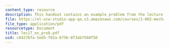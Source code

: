 ```yaml
---
content_type: resource
description: This handout contains an example problem from the lecture.
file: https://ol-ocw-studio-app-qa.s3.amazonaws.com/courses/2-002-mechanics-and-materials-ii-spring-2004/c8427bfa5ed5f62ab75b8f3ab7568f50_lec17_ex_prob.pdf
file_type: application/pdf
resourcetype: Document
title: lec17_ex_prob.pdf
uid: c8427bfa-5ed5-f62a-b75b-8f3ab7568f50
---
```

